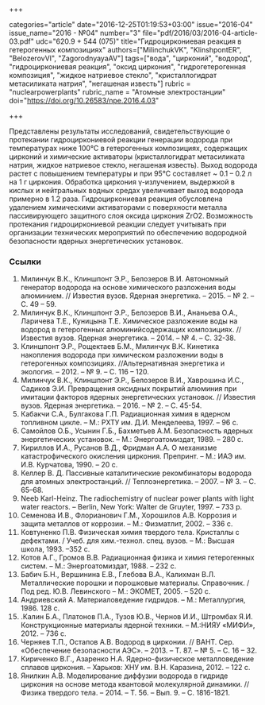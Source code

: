 +++

categories="article"
date="2016-12-25T01:19:53+03:00"
issue="2016-04"
issue_name="2016 - №04"
number="3"
file="pdf/2016/03/2016-04-article-03.pdf"
udc="620.9 + 544 (075)"
title="Гидроциркониевая реакция в гетерогенных композициях"
authors=["MilinchukVK", "KlinshpontER", "BelozerovVI", "ZagorodnyayaAV"]
tags=["вода", "цирконий", "водород", "гидроциркониевая реакция", "оксид циркония", "гидрогетерогенная композиция", "жидкое натриевое стекло", "кристаллогидрат метасиликата натрия", "негашеная известь"]
rubric = "nuclearpowerplants"
rubric_name = "Aтомные электростанции"
doi="https://doi.org/10.26583/npe.2016.4.03"

+++

Представлены результаты исследований, свидетельствующие о протекании гидроциркониевой реакции генерации водорода при температурах ниже 100°C в гетерогенных композициях, содержащих цирконий и химические активаторы (кристаллогидрат метасиликата натрия, жидкое натриевое стекло, негашеная известь). Выход водорода растет с повышением температуры и при 95°C составляет ~ 0.1 – 0.2 л на 1 г циркония. Обработка циркония γ-излучением, выдержкой в кислых и нейтральных водных средах увеличивает выход водорода примерно в 1.2 раза. Гидроциркониевая реакция обусловлена удалением химическими активаторами с поверхности металла пассивирующего защитного слоя оксида циркония ZrO2. Возможность протекания гидроциркониевой реакции следует учитывать при организации технических мероприятий по обеспечению водородной безопасности ядерных энергетических установок.

### Ссылки

1. Милинчук В.К., Клиншпонт Э.Р., Белозеров В.И. Автономный генератор водорода на основе химического разложения воды алюминием. // Известия вузов. Ядерная энергетика. – 2015. – № 2. – С. 49 – 59.
2. Милинчук В.К., Клиншпонт Э.Р., Белозеров В.И., Ананьева О.А., Ларичева Т.Е., Куницына Т.Е. Химическое разложение воды на водород в гетерогенных алюминийсодержащих композициях. // Известия вузов. Ядерная энергетика. – 2014. – № 4. – С. 32-38.
3. Клиншпонт Э.Р., Рощектаев Б.М., Милинчук В.К. Кинетика накопления водорода при химическом разложении воды в гетерогенных композициях. //Альтернативная энергетика и экология. – 2012. – № 9. – С. 116 – 120.
4. Милинчук В.К., Клиншпонт Э.Р., Белозеров В.И., Хаврошина И.С., Садиков Э.И. Превращения оксидных покрытий алюминия при имитации факторов ядерных энергетических установок. // Известия вузов. Ядерная энергетика. – 2016. – № 2. – С. 45-54.
5. Кабакчи С.А., Булгакова Г.П. Радиационная химия в ядерном топливном цикле. – М.: РХТУ им. Д.И. Менделеева, 1997. – 96 c.
6. Самойлов О.Б., Усынин Г.Б., Бахметьев А.М. Безопасность ядерных энергетических установок. – М.: Энергоатомиздат, 1989. – 280 с.
7. Кириллов И.А., Русанов В.Д., Фридман А.А. О механизме катастрофического окисления циркония. Препринт. – М.: ИАЭ им. И.В. Курчатова, 1990. – 20 c.
8. Келлер В. Д. Пассивные каталитические рекомбинаторы водорода для атомных электростанций. // Теплоэнергетика. – 2007. – № 3. – С. 65–68.
9. Neeb Karl-Heinz. The radiochemistry of nuclear power plants with light water reactors. – Berlin, New York: Walter de Gruyter, 1997. – 733 p.
10. Семенова И.В., Флорианович Г.М., Хорошилов А.В. Коррозия и защита металлов от коррозии. – М.: Физматлит, 2002. – 336 с.
11. Ковтуненко П.В. Физическая химия твердого тела. Кристаллы с дефектами. / Учеб. для хим.-технол. спец. вузов. – М.: Высшая школа, 1993. –352 c.
12. Котов А.Г., Громов В.В. Радиационная физика и химия гетерогенных систем. – М.: Энергоатомиздат, 1988. – 232 с.
13. Бабич Б.Н., Вершинина Е.В., Глебова В.А., Калихман В.Л. Металлические порошки и порошковые материалы. Справочник. / Под ред. Ю.В. Левинского – М.: ЭКОМЕТ, 2005. – 520 с.
14. Андриевский А. Материаловедение гидридов. – М.: Металлургия, 1986. 128 c.
15. .Калин Б.А., Платонов П.А., Тузов Ю.В., Чернов И.И., Штромбах Я.И. Конструкционные материалы ядерной техники. – М.:НИЯУ «МИФИ», 2012. – 736 с.
16. Черняев Т.П., Остапов А.В. Водород в цирконии. // ВАНТ. Сер. «Обеспечение безопасности АЭС». – 2013. – Т. 87. – № 5. – С. 16 – 32.
17. Кириченко В.Г., Азаренко Н.А. Ядерно-физическое металловедение сплавов циркония. – Харьков: ХНУ им. В.Н. Каразина, 2012. – 122 с.
18. Янилкин А.В. Моделирование диффузии водорода в гидриде циркония на основе метода квантовой молекулярной динамики. // Физика твердого тела. – 2014. – Т. 56. – Вып. 9. – С. 1816-1821.
